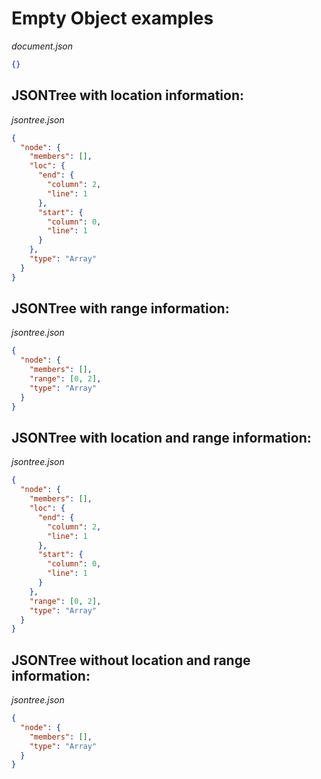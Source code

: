 # Empty Object examples

*document.json*
```json
{}
```

## JSONTree with location information:
*jsontree.json*
```json
{
  "node": {
    "members": [],
    "loc": {
      "end": {
        "column": 2,
        "line": 1
      },
      "start": {
        "column": 0,
        "line": 1
      }
    },
    "type": "Array"
  }
}
```

## JSONTree with range information:
*jsontree.json*
```json
{
  "node": {
    "members": [],
    "range": [0, 2],
    "type": "Array"
  }
}
```

## JSONTree with location and range information:
*jsontree.json*
```json
{
  "node": {
    "members": [],
    "loc": {
      "end": {
        "column": 2,
        "line": 1
      },
      "start": {
        "column": 0,
        "line": 1
      }
    },
    "range": [0, 2],
    "type": "Array"
  }
}
```

## JSONTree without location and range information:
*jsontree.json*
```json
{
  "node": {
    "members": [],
    "type": "Array"
  }
}
```
